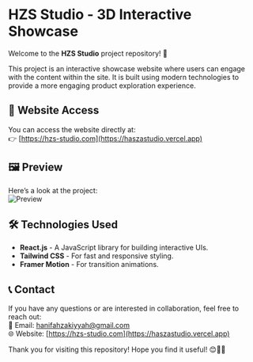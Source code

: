 # HZS Studio - 3D Interactive Showcase

Welcome to the **HZS Studio** project repository! 🚀

This project is an interactive showcase website where users can engage with the content within the site. It is built using modern technologies to provide a more engaging product exploration experience.

## 🔗 Website Access

You can access the website directly at:  
👉 [https://hzs-studio.com](https://haszastudio.vercel.app)

## 🖼️ Preview

Here’s a look at the project:  
![Preview](https://haszastudio.vercel.app/skrinsut.png)

## 🛠️ Technologies Used

- **React.js** - A JavaScript library for building interactive UIs.  
- **Tailwind CSS** - For fast and responsive styling.  
- **Framer Motion** - For transition animations.

## 📞 Contact

If you have any questions or are interested in collaboration, feel free to reach out:  
📧 Email: hanifahzakiyyah@gmail.com  
🌐 Website: [https://hzs-studio.com](https://haszastudio.vercel.app)

Thank you for visiting this repository! Hope you find it useful! 😊🎨🚀
